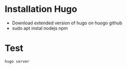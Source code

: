 # Installation Hugo

- Download extended version of hugo on huogo github
- sudo apt instal nodejs npm

# Test

~~~bash
hugo server
~~~
